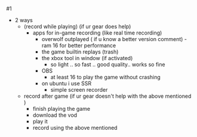 #1
- 2 ways 
	- (record while playing) (if ur gear does help)
		- apps for in-game recording (like real time recording)
			- overwolf outplayed ( if u know a better version comment) - ram 16 for better performance
			- the game builtin replays (trash)
			- the xbox tool in window (if activated)
				- so light .. so fast .. good quality.. works so fine
			- OBS
				- at least 16 to play the game without crashing
			- on ubuntu i use SSR
				- simple screen recorder
	- record after game (if ur gear doesn't help with the above mentioned )
		- finish playing the game
		- download the vod
		- play it
		- record using the above mentioned